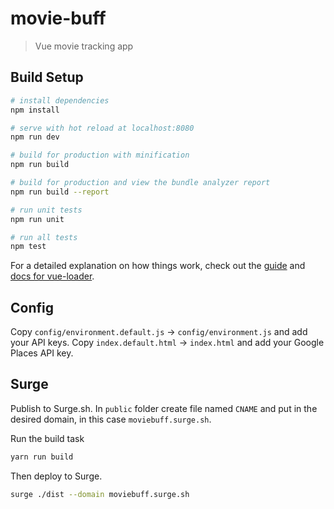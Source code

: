 # movie-buff

> Vue movie tracking app

## Build Setup

``` bash
# install dependencies
npm install

# serve with hot reload at localhost:8080
npm run dev

# build for production with minification
npm run build

# build for production and view the bundle analyzer report
npm run build --report

# run unit tests
npm run unit

# run all tests
npm test
```

For a detailed explanation on how things work, check out the [guide](http://vuejs-templates.github.io/webpack/) and [docs for vue-loader](http://vuejs.github.io/vue-loader).

## Config
Copy `config/environment.default.js` -> `config/environment.js` and add your API keys.
Copy `index.default.html` -> `index.html` and add your Google Places API key.

## Surge
Publish to Surge.sh. In `public` folder create file named `CNAME` and put in the desired domain, in this case `moviebuff.surge.sh`.

Run the build task
``` bash
yarn run build
```

Then deploy to Surge.
``` bash
surge ./dist --domain moviebuff.surge.sh
```
